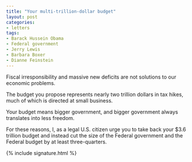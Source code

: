 ```yaml
---
title: "Your multi-trillion-dollar budget"
layout: post
categories:
- letters
tags:
- Barack Hussein Obama
- Federal government
- Jerry Lewis
- Barbara Boxer
- Dianne Feinstein
---
```


Fiscal irresponsibility and massive new deficits are not solutions to our economic problems.

The budget you propose represents nearly two trillion dollars in tax hikes, much of which is directed at small business.

Your budget means bigger government, and bigger government always translates into less freedom.

For these reasons, I, as a legal U.S. citizen urge you to take back your $3.6 trillion budget and instead cut the size of the Federal government and the Federal budget by at least three-quarters.

{% include signature.html %}
